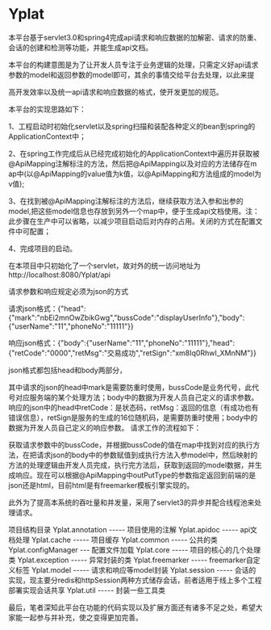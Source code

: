 # Yplat
本平台基于servlet3.0和spring4完成api请求和响应数据的加解密、请求的防重、会话的创建和检测等功能，并能生成api文档。

本平台的构建意图是为了让开发人员专注于业务逻辑的处理，只需定义好api请求参数的model和返回参数的model即可，其余的事情交给平台去处理，以此来提

高开发效率以及统一api请求和响应数据的格式，使开发更加的规范。

本平台的实现思路如下：

1、工程启动时初始化servlet以及spring扫描和装配各种定义的bean到spring的ApplicationContext中；

2、在spring工作完成后从已经完成初始化的ApplicationContext中遍历并获取被@ApiMapping注解标注的方法，然后把@ApiMapping以及对应的方法储存在m
ap中(以@ApiMapping的value值为k值，以@ApiMapping和方法组成的model为v值);

3、在找到被@ApiMapping注解标注的方法后，继续获取方法入参和出参的model,把这些model信息也存放到另外一个map中，便于生成api文档使用。注：此步骤在生产中可以省略，以减少项目启动后对内存的占用。关闭的方式在配置文件中可配置；

4、完成项目的启动。

在本项目中只初始化了一个servlet，故对外的统一访问地址为 http://localhost:8080/Yplat/api

请求参数和响应规定必须为json的方式 

请求json格式：{"head":{"mark":"nbEi2mnOwZbikGwg","bussCode":"displayUserInfo"},"body":{"userName":"11","phoneNo":"11111"}}

响应json格式：{"body":{"userName":"11","phoneNo":"11111"},"head":{"retCode":"0000","retMsg":"交易成功","retSign":"xm8Iq0RhwI_XMnNM"}}

json格式都包括head和body两部分，

其中请求的json的head中mark是需要防重时使用，bussCode是业务代号，此代号对应服务端的某个处理方法；body中的数据为开发人员自己定义的请求参数。响应的json中的head中retCode：是状态码，retMsg：返回的信息（有成功也有错误信息），retSign是服务的生成的16位随机码，是需要防重时使用；body中的数据为开发人员自己定义的响应参数。
请求工作的流程如下：

获取请求参数中的bussCode，并根据bussCode的值在map中找到对应的执行方法，在把请求json的body中的参数赋值到成执行方法入参model中，然后映射的方法的处理逻辑由开发人员完成，执行完方法后，获取到返回的model数据，并生成响应。现在可以根据@ApiMapping中outPutType的参数指定返回到前端的是json还是html，目前html是有freemarker模板引擎实现的。

此外为了提高本系统的吞吐量和并发量，采用了servlet3的异步并配合线程池来处理请求。

项目结构目录
Yplat.annotation  ----- 项目使用的注解
Yplat.apidoc      ----- api文档处理
Yplat.cache       ----- 项目缓存
Yplat.common      ----- 公共的类
Yplat.configManager --- 配置文件加载
Yplat.core        ----- 项目的核心的几个处理类
Yplat.exception   ----- 异常封装的类
Yplat.freemarker  ----- freemarker自定义标签
Yplat.model       ----- 请求和响应等model封装
Yplat.session     ----- 会话的实现，现主要分redis和httpSession两种方式储存会话，前者适用于线上多个工程部署实现会话共享
Yplat.util        ----- 封装一些工具类

最后，笔者深知此平台在功能的代码实现以及扩展方面还有诸多不足之处，希望大家能一起参与并补充，使之变得更加完善。